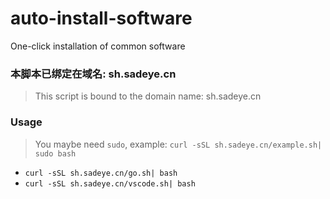 # auto-install-software
One-click installation of common software



### 本脚本已绑定在域名: sh.sadeye.cn
> This script is bound to the domain name: sh.sadeye.cn

### Usage
> You maybe need `sudo`, example: `curl -sSL sh.sadeye.cn/example.sh| sudo bash`
- `curl -sSL sh.sadeye.cn/go.sh| bash`
- `curl -sSL sh.sadeye.cn/vscode.sh| bash`
